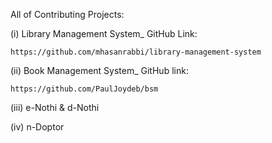 All of Contributing Projects:

(i) Library Management System_
    GitHub Link:

    https://github.com/mhasanrabbi/library-management-system

(ii) Book Management System_
    GitHub link: 

    https://github.com/PaulJoydeb/bsm

(iii) e-Nothi & d-Nothi

(iv) n-Doptor
